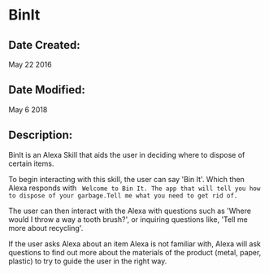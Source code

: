 # BinIt
## Date Created:
May 22 2016

## Date Modified:
May 6 2018

## Description: 
BinIt is an Alexa Skill that aids the user in deciding where to dispose of
certain items.</br>

To begin interacting with this skill, the user can say 'Bin It'. Which then
Alexa responds with
``` Welcome to Bin It. The app that will tell you how to dispose of your garbage.Tell me what you need to get rid of.```

The user can then interact with the Alexa with questions such as 'Where would I throw a way a tooth brush?',
or inquiring questions like, 'Tell me more about recycling'.

If the user asks Alexa about an item Alexa is not familiar with, Alexa will ask
questions to find out more about the materials of the product (metal, paper, plastic) 
to try to guide the user in the right way.

 


